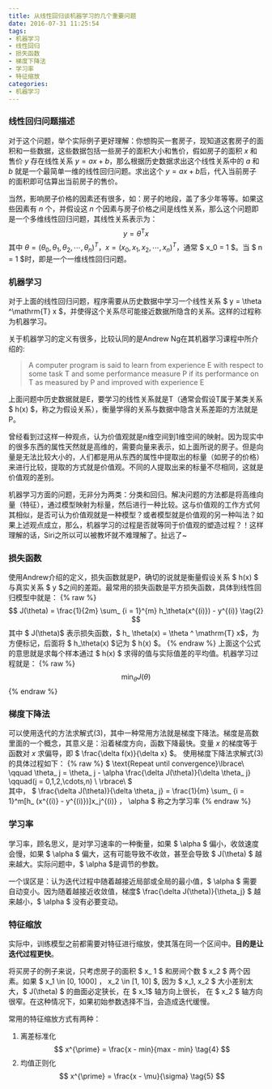 ```yaml
---
title: 从线性回归谈机器学习的几个重要问题
date: 2016-07-31 11:25:54
tags: 
- 机器学习
- 线性回归
- 损失函数
- 梯度下降法
- 学习率
- 特征缩放
categories:
- 机器学习
---
```


### 线性回归问题描述

对于这个问题，举个实际例子更好理解：你想购买一套房子，现知道这套房子的面积和一些数据，这些数据包括一些房子的面积大小和售价，假如房子的面积 $x$ 和售价 $y$ 存在线性关系 $y = ax + b$，那么根据历史数据求出这个线性关系中的 $a$ 和 $b$ 就是一个最简单一维的线性回归问题。求出这个 $y = ax + b$后，代入当前房子的面积即可估算出当前房子的售价。

<!-- more -->

当然，影响房子价格的因素还有很多，如：房子的地段，盖了多少年等等。如果这些因素有 $n$ 个，并假设这 $n$ 个因素与房子价格之间是线性关系，那么这个问题即是一个多维线性回归问题，其线性关系表示为：
$$
    y = \theta ^\mathrm{T}x \tag{1}
$$ 其中 $\theta = (\theta_0, \theta_1, \theta_2, \cdots, \theta_n)^T$，$x = (x_0, x_1, x_2, \cdots, x_n)^T$，通常 $ x_0 = 1 $。当 $ n = 1 $时，即是一个一维线性回归问题。

### 机器学习

对于上面的线性回归问题，程序需要从历史数据中学习一个线性关系 $ y = \theta ^\mathrm{T} x $，并使得这个关系尽可能接近数据所隐含的关系。这样的过程称为机器学习。

关于机器学习的定义有很多，比较认同的是Andrew Ng在其机器学习课程中所介绍的: 
> A computer program is said to learn from experience E with respect to some task T and some performance measure P if its performance on T as measured by P and improved with experience E

上面问题中历史数据就是E，要学习的线性关系就是T（通常会假设T属于某类关系 $ h(x) $，称之为假设关系），衡量学得的关系与数据中隐含关系差距的方法就是P。

曾经看到过这样一种观点，认为价值观就是n维空间到1维空间的映射。因为现实中的很多东西的属性天然就是高维的，需要向量来表示，如上面所说的房子。但是向量是无法比较大小的，人们都是用从东西的属性中提取出的标量（如房子的价格）来进行比较，提取的方式就是价值观。不同的人提取出来的标量不尽相同，这就是价值观的差别。

机器学习方面的问题，无非分为两类：分类和回归。解决问题的方法都是将高维向量（特征），通过模型映射为标量，然后进行一种比较。这与价值观的工作方式何其相似，是否可认为价值观就是一种模型？或者模型就是价值观的另一种叫法？如果上述观点成立，那么，机器学习的过程是否就等同于价值观的塑造过程？！这样理解的话，Siri之所以可以被教坏就不难理解了。扯远了~

### 损失函数

使用Andrew介绍的定义，损失函数就是P，确切的说就是衡量假设关系 $ h(x) $ 与真实关系 $ y $之间的差距。最常用的损失函数是平方损失函数，具体到线性回归模型中就是：
{% raw %}
$$
    J(\theta) = \frac{1}{2m} \sum_ {i = 1}^{m} h_\theta(x^{(i)}) - y^{(i)} \tag{2}
$$ 其中 $ J(\theta)$ 表示损失函数，$ h_ \theta(x) = \theta ^ \mathrm{T} x$，为方便标记，后面将 $ h_\theta(x) $记为 $ h(x) $。
{% endraw %}
上面这个公式的意思就是求每个样本通过 $ h(x) $ 求得的值与实际值差的平均值。机器学习过程就是：
{% raw %}
$$
    \min_\theta J(\theta) \tag{3}
$$
{% endraw %}

### 梯度下降法

可以使用迭代的方法求解式(3)，其中一种常用方法就是梯度下降法。梯度是高数里面的一个概念，其意义是：沿着梯度方向，函数下降最快。变量 $x$ 的梯度等于函数对 $x$ 求偏导，即 $ \frac{\delta f(x)}{\delta x} $。
使用梯度下降法求解式(3)的具体过程如下：
{% raw %}
$
    \text{Repeat until convergence}\lbrace\\
    \qquad \theta_ j = \theta_ j - \alpha \frac{\delta J(\theta)}{\delta \theta_ j} 
    \qquad(j = 0,1,2,\cdots,n) \\
    \rbrace\\
$
<br>
其中，
$ 
    \frac{\delta J(\theta)}{\delta \theta_ j} = 
    \frac{1}{m} \sum_ {i = 1}^m[h_ (x^{(i)} - y^{(i)})]x_j^{(i)} 
$，$ \alpha $ 称之为学习率
{% endraw %}

### 学习率

学习率，顾名思义，是对学习速率的一种衡量，如果 $ \alpha $ 偏小，收敛速度会慢，如果 $ \alpha $ 偏大，这有可能导致不收敛，甚至会导致 $ J(\theta) $ 越来越大。实际问题中，$ \alpha $是调节的参数。

一个误区是：认为迭代过程中随着越接近局部或全局的最小值，$ \alpha $ 需要自动变小。因为随着越接近收敛值，梯度$ \frac{\delta J(\theta)}{\theta_j} $ 越来越小，$ \alpha $ 没有必要变动。

### 特征缩放

实际中，训练模型之前都需要对特征进行缩放，使其落在同一个区间中。**目的是让迭代过程更快**。

将买房子的例子来说，只考虑房子的面积 $ x\_ 1 $ 和房间个数 $ x\_2 $ 两个因素。如果 $ x\_1 \in [0, 1000] $，$ x\_2 \in [1, 10] $, 因为 $ x\_1, x\_2 $ 大小差别太大，$ J(\theta) $ 的曲面必定狭长，在 $ x\_1$ 轴方向上很长， 在 $ x\_2 $ 轴方向很窄。在这种情况下，如果初始参数选择不当，会造成迭代缓慢。

常用的特征缩放方式有两种：
1. 离差标准化
$$
x^{\prime} = \frac{x - min}{max - min} \tag{4} 
$$
2. 均值正则化
$$ 
x^{\prime} = \frac{x - \mu}{\sigma} \tag{5}
$$
